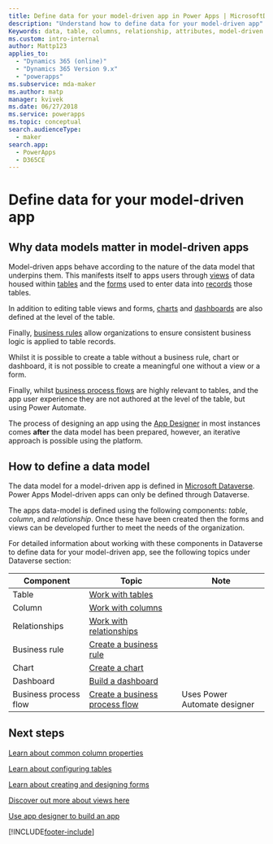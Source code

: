 ```yaml
---
title: Define data for your model-driven app in Power Apps | MicrosoftDocs
description: "Understand how to define data for your model-driven app"
Keywords: data, table, columns, relationship, attributes, model-driven app
ms.custom: intro-internal
author: Mattp123
applies_to: 
  - "Dynamics 365 (online)"
  - "Dynamics 365 Version 9.x"
  - "powerapps"
ms.subservice: mda-maker
ms.author: matp
manager: kvivek
ms.date: 06/27/2018
ms.service: powerapps
ms.topic: conceptual
search.audienceType: 
  - maker
search.app: 
  - PowerApps
  - D365CE
---
```


# Define data for your model-driven app

## Why data models matter in model-driven apps

Model-driven apps behave according to the nature of the data model that underpins them.  This manifests itself to apps users through [views](model-driven-app-glossary.md#view) of data housed within [tables](model-driven-app-glossary.md#table) and the [forms](model-driven-app-glossary.md#form) used to enter data into [records](model-driven-app-glossary.md#record) those tables.

In addition to editing table views and forms, [charts](model-driven-app-glossary.md#chart) and [dashboards](model-driven-app-glossary.md#dashboard) are also defined at the level of the table.

Finally, [business rules](model-driven-app-glossary.md#business-rule) allow organizations to ensure consistent business logic is applied to table records.

Whilst it is possible to create a table without a business rule, chart or dashboard, it is not possible to create a meaningful one without a view or a form.

Finally, whilst [business process flows](model-driven-app-glossary.md#business-process-flow) are highly relevant to tables, and the app user experience they are not authored at the level of the table, but using Power Automate.

The process of designing an app using the [App Designer](model-driven-app-glossary.md#app-designer) in most instances comes **after** the data model has been prepared, however, an iterative approach is possible using the platform.

## How to define a data model

The data model for a model-driven app is defined in [Microsoft Dataverse](../data-platform/data-platform-intro.md).  Power Apps Model-driven apps can only be defined through Dataverse.

The apps data-model is defined using the following components: *table*, *column*, and *relationship*.  Once these have been created then the forms and views can be developed further to meet the needs of the organization.

For detailed information about working with these components in Dataverse to define data for your model-driven app, see the following topics under Dataverse section:

|Component |Topic|Note|
|-----|----|-----|
|Table| [Work with tables](../data-platform/entity-overview.md)|
|Column| [Work with columns](../data-platform/fields-overview.md)|
|Relationships| [Work with relationships](../data-platform/relationships-overview.md)|
|Business rule| [Create a business rule](create-business-rules-recommendations-apply-logic-form.md)
|Chart| [Create a chart](add-chart-to-form.md)
|Dashboard| [Build a dashboard](create-edit-dashboards.md)
|Business process flow|[Create a business process flow](https://docs.microsoft.com/power-automate/create-business-process-flow)|Uses Power Automate designer|

## Next steps

[Learn about common column properties](../../maker/model-driven-apps/common-field-properties-legacy.md)

[Learn about configuring tables](../../maker/data-platform/entity-overview.md)

[Learn about creating and designing forms](../../maker/model-driven-apps/create-design-forms.md)

[Discover out more about views here](../../maker/model-driven-apps/create-edit-views.md)

[Use app designer to build an app](design-custom-business-apps-using-app-designer.md)

[!INCLUDE[footer-include](../../includes/footer-banner.md)]